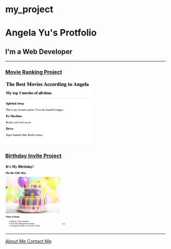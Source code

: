 # my_project
<!DOCTYPE html>
<html lang="en">
<head>
    <meta charset="UTF-8">
    <meta name="viewport" content="width=device-width, initial-scale=1.0">
    <title>Angela Yu's Protfolio</title>
</head>
<body>
    <h1>Angela Yu's Protfolio</h1>
    <h2>I'm a Web Developer</h2>
    <hr/>
    <h3><a href="./public/movie-ranking.html">Movie Ranking Project</a></h3>
    <img src="./assets/images/movie-ranking.png" height="200" alt="movie-ranking">
    <h3><a href="./public/birthday-invite.html">Birthday Invite Project</a></h3>
    <img src="./assets/images/birthday-invite.png" height="200" alt="">
    <hr/>
    <p><a href="./public/about.html">About Me </a> <a href="./public/contact.html">Contact Me</a></p>
</body>
</html>
